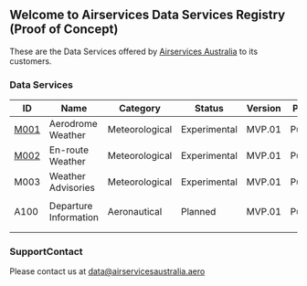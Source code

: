 ## Welcome to Airservices Data Services Registry (Proof of Concept)

These are the Data Services offered by [Airservices Australia](http://airservicesaustralia.com) to its customers.


### Data Services

ID | Name | Category | Status | Version | Pattern
-- | -- | -- | -- | -- | --
[M001](service/M001.md) | Aerodrome Weather | Meteorological | Experimental | MVP.01 | Pub/Sub
[M002](service/M002.md) | En-route Weather | Meteorological | Experimental | MVP.01 | Pub/Sub
M003 | Weather Advisories| Meteorological | Experimental | MVP.01 | Pub/Sub
 |  |  |  |  | 
A100 | Departure Information | Aeronautical | Planned | MVP.01 | Pub/Sub
 |   |  |  |  | 
 |  |  |  | | 


### SupportContact

Please contact us at <data@airservicesaustralia.aero>

